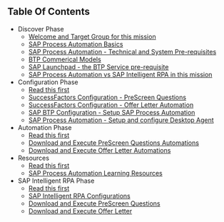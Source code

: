 ## Table Of Contents

<!-- disco-toc-start -->
- Discover Phase 
  - [Welcome and Target Group for this mission](Discover/01-Welcome)<!-- dc-card: {"label": ["Basics"], "cardName":"Welcome and Target Group for this mission"} dc-card -->
  - [SAP Process Automation Basics](Discover/02-SPA_BASICS)<!-- dc-card: {"label": ["Basics"], "cardName":"SAP Process Automation Basics"} dc-card -->
  - [SAP Process Automation - Technical and System Pre-requisites](Discover/03-SPA_Prerequisites)<!-- dc-card: {"label": ["Basics"], "cardName":"SAP Process Automation - Technical and System Pre-requisites"} dc-card -->
  - [BTP Commerical Models](Discover/04-BTP_Commericals)<!-- dc-card: {"label": ["Basics"], "cardName":"BTP Commercial Models"} dc-card -->
  - [SAP Launchpad - the BTP Service pre-requisite](Discover/05-SPA_SAPLaunchPad)<!-- dc-card: {"label": ["Basics"], "cardName":"SAP Launchpad - the BTP Service pre-requisite"} dc-card -->
  - [SAP Process Automation vs SAP Intelligent RPA in this mission](Discover/06-SPA_vs_SAP_IntelligentRPA)<!-- dc-card: {"label": ["Basics"], "cardName":"SAP Process Automation vs SAP Intelligent RPA in this mission"} dc-card -->
- Configuration Phase
  - [Read this first](Configuration/01_Read_this_first)
  - [SuccessFactors Configuration - PreScreen Questions](Configuration/02_SF_Configurations_Offer_Letter_Automation)
  - [SuccessFactors Configuration - Offer Letter Automation](Configuration/03_SF_Configurations_PreScreen_Questions)
  - [SAP BTP Configuration - Setup SAP Process Automation](Configuration/04_SAP_BTP_SPA_Service_Setup)
  - [SAP Process Automation - Setup and configure Desktop Agent](Configuration/05_SAP_SPA_Technical_Pre_Req)
- Automation Phase
  - [Read this first](Automation/01_Read_this_first)
  - [Download and Execute PreScreen Questions Automations](Automation/02_Download_Execute_PreScreenAutomations)
  - [Download and Execute Offer Letter Automations](Automation/03_Download_Execute_Offer_Letter_Automations)
- Resources
  - [Read this first](Resources/01_Read_this_first)
  - [SAP Process Automation Learning Resources](Resources/02_learning)
- SAP Intelligent RPA Phase
  - [Read this first](SAPIntelligentRPA/01_Read_this_first)
  - [SAP Intelligent RPA Configurations](SAPIntelligentRPA/02_SAPIntelligentRPA_Setup)
  - [Download and Execute PreScreen Questions](SAPIntelligentRPA/03_Download_Execute_PreScreenAutomations)
  - [Download and Execute Offer Letter](SAPIntelligentRPA/04_Download_Execute_Offer_Letter_Automations)
<!-- disco-toc-end -->

